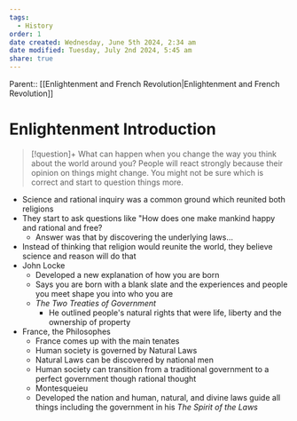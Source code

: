 ```yaml
---
tags:
  - History
order: 1
date created: Wednesday, June 5th 2024, 2:34 am
date modified: Tuesday, July 2nd 2024, 5:45 am
share: true
---
```


Parent:: [[Enlightenment and French Revolution|Enlightenment and French Revolution]]

# Enlightenment Introduction

> [!question]+ What can happen when you change the way you think about the world around you?
> People will react strongly because their opinion on things might change. You might not be sure which is correct and start to question things more.

- Science and rational inquiry was a common ground which reunited both religions
- They start to ask questions like "How does one make mankind happy and rational and free?
  - Answer was that by discovering the underlying laws…
- Instead of thinking that religion would reunite the world, they believe science and reason will do that
- John Locke
  - Developed a new explanation of how you are born
  - Says you are born with a blank slate and the experiences and people you meet shape you into who you are
  - _The Two Treaties of Government_
    - He outlined people's natural rights that were life, liberty and the ownership of property
- France, the Philosophes
  - France comes up with the main tenates
  - Human society is governed by Natural Laws
  - Natural Laws can be discovered by national men
  - Human society can transition from a traditional government to a perfect government though rational thought
  - Montesqueieu
  - Developed the nation and human, natural, and divine laws guide all things including the government in his _The Spirit of the Laws_
